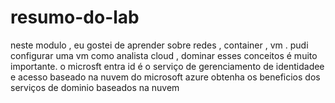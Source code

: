 # resumo-do-lab
neste modulo , eu gostei de aprender sobre redes , container , vm . pudi configurar uma vm 
como analista cloud , dominar esses conceitos é muito importante.
o microsft entra id é o serviço de gerenciamento de identidadee e acesso baseado na nuvem do microsoft azure
obtenha os beneficios dos serviços de dominio  baseados na nuvem

